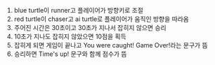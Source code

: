 1. blue turtle이 runner고 플레이어가 방향키로 조절  
2. red turtle이 chaser고 ai turtle로 플레이어가 움직인 방향을 따라옴  
3. 주어진 시간은 30초이고 30초가 지나서 잡히지 않으면 승리  
4. 10초가 지나도 잡히지 않았으면 10점을 획득  
5. 잡히게 되면 게임이 끝나고 You were caught! Game Over!라는 문구가 뜸  
6. 승리하면 Time's up! 문구와 함께 점수가 뜸
